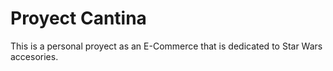 # Proyect Cantina
This is a personal proyect as an E-Commerce that is dedicated to Star Wars accesories. 
